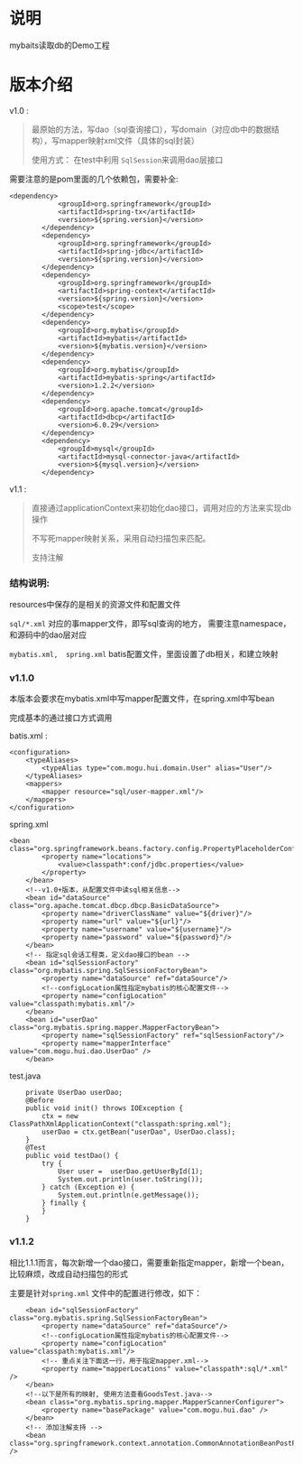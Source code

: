 说明
===
mybaits读取db的Demo工程


版本介绍
===
v1.0 :
>
> 最原始的方法，写dao（sql查询接口），写domain（对应db中的数据结构），写mapper映射xml文件（具体的sql封装）
>
> 使用方式： 在test中利用 `SqlSession`来调用dao层接口

需要注意的是pom里面的几个依赖包，需要补全:

```
<dependency>
            <groupId>org.springframework</groupId>
            <artifactId>spring-tx</artifactId>
            <version>${spring.version}</version>
        </dependency>
        <dependency>
            <groupId>org.springframework</groupId>
            <artifactId>spring-jdbc</artifactId>
            <version>${spring.version}</version>
        </dependency>
        <dependency>
            <groupId>org.springframework</groupId>
            <artifactId>spring-context</artifactId>
            <version>${spring.version}</version>
            <scope>test</scope>
        </dependency>
        <dependency>
            <groupId>org.mybatis</groupId>
            <artifactId>mybatis</artifactId>
            <version>${mybatis.version}</version>
        </dependency>
        <dependency>
            <groupId>org.mybatis</groupId>
            <artifactId>mybatis-spring</artifactId>
            <version>1.2.2</version>
        </dependency>
        <dependency>
            <groupId>org.apache.tomcat</groupId>
            <artifactId>dbcp</artifactId>
            <version>6.0.29</version>
        </dependency>
        <dependency>
            <groupId>mysql</groupId>
            <artifactId>mysql-connector-java</artifactId>
            <version>${mysql.version}</version>
        </dependency>
```

v1.1 :
>
> 直接通过applicationContext来初始化dao接口，调用对应的方法来实现db操作
>
> 不写死mapper映射关系，采用自动扫描包来匹配。
>
> 支持注解

### 结构说明:

resources中保存的是相关的资源文件和配置文件

`sql/*.xml`  对应的事mapper文件，即写sql查询的地方， 需要注意namespace，和源码中的dao层对应

`mybatis.xml,  spring.xml` batis配置文件，里面设置了db相关，和建立映射


### v1.1.0

本版本会要求在mybatis.xml中写mapper配置文件，在spring.xml中写bean

完成基本的通过接口方式调用

batis.xml :

```
<configuration>
    <typeAliases>
        <typeAlias type="com.mogu.hui.domain.User" alias="User"/>
    </typeAliases>
    <mappers>
        <mapper resource="sql/user-mapper.xml"/>
    </mappers>
</configuration>
```

spring.xml

```
<bean class="org.springframework.beans.factory.config.PropertyPlaceholderConfigurer">
        <property name="locations">
            <value>classpath*:conf/jdbc.properties</value>
        </property>
    </bean>
    <!--v1.0+版本，从配置文件中读sql相关信息-->
    <bean id="dataSource" class="org.apache.tomcat.dbcp.dbcp.BasicDataSource">
        <property name="driverClassName" value="${driver}"/>
        <property name="url" value="${url}"/>
        <property name="username" value="${username}"/>
        <property name="password" value="${password}"/>
    </bean>
    <!-- 指定sql会话工程类，定义dao接口的bean -->
    <bean id="sqlSessionFactory" class="org.mybatis.spring.SqlSessionFactoryBean">
        <property name="dataSource" ref="dataSource"/>
        <!--configLocation属性指定mybatis的核心配置文件-->
        <property name="configLocation" value="classpath:mybatis.xml"/>
    </bean>
    <bean id="userDao" class="org.mybatis.spring.mapper.MapperFactoryBean">
        <property name="sqlSessionFactory" ref="sqlSessionFactory"/>
        <property name="mapperInterface" value="com.mogu.hui.dao.UserDao" />
    </bean>
```

test.java

```
    private UserDao userDao;
    @Before
    public void init() throws IOException {
        ctx = new ClassPathXmlApplicationContext("classpath:spring.xml");
        userDao = ctx.getBean("userDao", UserDao.class);
    }
    @Test
    public void testDao() {
        try {
            User user =  userDao.getUserById(1);
            System.out.println(user.toString());
        } catch (Exception e) {
            System.out.println(e.getMessage());
        } finally {
        }
    }
```

### v1.1.2

相比1.1.1而言，每次新增一个dao接口，需要重新指定mapper，新增一个bean，比较麻烦，改成自动扫描包的形式

主要是针对`spring.xml` 文件中的配置进行修改，如下：

```
    <bean id="sqlSessionFactory" class="org.mybatis.spring.SqlSessionFactoryBean">
        <property name="dataSource" ref="dataSource"/>
        <!--configLocation属性指定mybatis的核心配置文件-->
        <property name="configLocation" value="classpath:mybatis.xml"/>
        <!-- 重点关注下面这一行，用于指定mapper.xml-->
        <property name="mapperLocations" value="classpath*:sql/*.xml" />
    </bean>
    <!--以下是所有的映射, 使用方法查看GoodsTest.java-->
    <bean class="org.mybatis.spring.mapper.MapperScannerConfigurer">
        <property name="basePackage" value="com.mogu.hui.dao" />
    </bean>
    <!-- 添加注解支持 -->
    <bean class="org.springframework.context.annotation.CommonAnnotationBeanPostProcessor" />
```